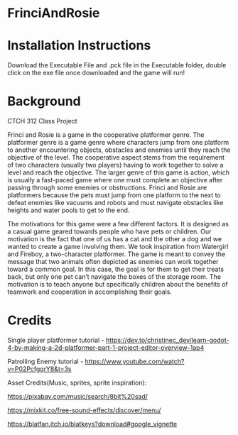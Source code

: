# FrinciAndRosie

# Installation Instructions
Download the Executable File and .pck file in the Executable folder, double click on the exe file once downloaded and the game will run!

# Background
CTCH 312 Class Project

Frinci and Rosie is a game in the cooperative platformer genre. The platformer genre is a game genre where characters jump from one platform to another encountering objects, obstacles and enemies until they reach the objective of the level. The cooperative aspect stems from the requirement of two characters (usually two players) having to work together to solve a level and reach the objective. The larger genre of this game is action, which is usually a fast-paced game where one must complete an objective after passing through some enemies or obstructions. Frinci and Rosie are platformers because the pets must jump from one platform to the next to defeat enemies like vacuums and robots and must navigate obstacles like heights and water pools to get to the end.

The motivations for this game were a few different factors. It is designed as a casual game geared towards people who have pets or children. Our motivation is the fact that one of us has a cat and the other a dog and we wanted to create a game involving them. We took inspiration from Watergirl and Fireboy, a two-character platformer. The game is meant to convey the message that two animals often depicted as enemies can work together toward a common goal. In this case, the goal is for them to get their treats back, but only one pet can’t navigate the boxes of the storage room. The motivation is to teach anyone but specifically children about the benefits of teamwork and cooperation in accomplishing their goals. 

# Credits
Single player platformer tutorial - https://dev.to/christinec_dev/learn-godot-4-by-making-a-2d-platformer-part-1-project-editor-overview-1ap4 

Patrolling Enemy tutorial - https://www.youtube.com/watch?v=P02PcfgqrY8&t=3s

Asset Credits(Music, sprites, sprite inspiration):

https://pixabay.com/music/search/8bit%20sad/

https://mixkit.co/free-sound-effects/discover/menu/

https://blatfan.itch.io/blatkeys?download#google_vignette

